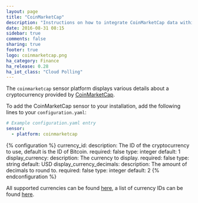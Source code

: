 ```yaml
---
layout: page
title: "CoinMarketCap"
description: "Instructions on how to integrate CoinMarketCap data within Home Assistant."
date: 2016-08-31 08:15
sidebar: true
comments: false
sharing: true
footer: true
logo: coinmarketcap.png
ha_category: Finance
ha_release: 0.28
ha_iot_class: "Cloud Polling"
---
```



The `coinmarketcap` sensor platform displays various details about a cryptocurrency provided by [CoinMarketCap](http://coinmarketcap.com/).

To add the CoinMarketCap sensor to your installation, add the following lines to your `configuration.yaml`:

```yaml
# Example configuration.yaml entry
sensor:
  - platform: coinmarketcap
```

{% configuration %}
currency_id:
  description: The ID of the cryptocurrency to use, default is the ID of Bitcoin.
  required: false
  type: integer
  default: 1
display_currency:
  description: The currency to display.
  required: false
  type: string
  default: USD
display_currency_decimals:
  description: The amount of decimals to round to.
  required: false
  type: integer
  default: 2
{% endconfiguration %}

All supported currencies can be found [here](https://coinmarketcap.com/api/), a list of currency IDs can be found [here](https://api.coinmarketcap.com/v2/ticker/).

